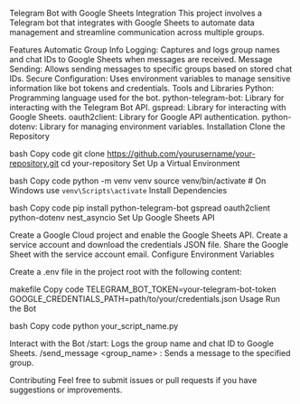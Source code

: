 Telegram Bot with Google Sheets Integration
This project involves a Telegram bot that integrates with Google Sheets to automate data management and streamline communication across multiple groups.

Features
Automatic Group Info Logging: Captures and logs group names and chat IDs to Google Sheets when messages are received.
Message Sending: Allows sending messages to specific groups based on stored chat IDs.
Secure Configuration: Uses environment variables to manage sensitive information like bot tokens and credentials.
Tools and Libraries
Python: Programming language used for the bot.
python-telegram-bot: Library for interacting with the Telegram Bot API.
gspread: Library for interacting with Google Sheets.
oauth2client: Library for Google API authentication.
python-dotenv: Library for managing environment variables.
Installation
Clone the Repository

bash
Copy code
git clone https://github.com/yourusername/your-repository.git
cd your-repository
Set Up a Virtual Environment

bash
Copy code
python -m venv venv
source venv/bin/activate  # On Windows use `venv\Scripts\activate`
Install Dependencies

bash
Copy code
pip install python-telegram-bot gspread oauth2client python-dotenv nest_asyncio
Set Up Google Sheets API

Create a Google Cloud project and enable the Google Sheets API.
Create a service account and download the credentials JSON file.
Share the Google Sheet with the service account email.
Configure Environment Variables

Create a .env file in the project root with the following content:

makefile
Copy code
TELEGRAM_BOT_TOKEN=your-telegram-bot-token
GOOGLE_CREDENTIALS_PATH=path/to/your/credentials.json
Usage
Run the Bot

bash
Copy code
python your_script_name.py

Interact with the Bot
/start: Logs the group name and chat ID to Google Sheets.
/send_message <group_name> <message>: Sends a message to the specified group.

Contributing
Feel free to submit issues or pull requests if you have suggestions or improvements.
